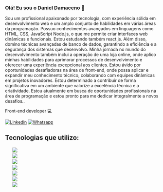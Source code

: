 ### Olá! Eu sou o Daniel Damaceno 👋

Sou um profissional apaixonado por tecnologia, com experiência sólida em desenvolvimento web e um amplo conjunto de habilidades em várias áreas da programação. Possuo conhecimentos avançados em linguagens como HTML, CSS, JavaScript Node.js, o que me permite criar interfaces web dinâmicas e funcionais. Estou estudando também react.js. Além disso, domino técnicas avançadas de banco de dados, garantindo a eficiência e a segurança dos sistemas que desenvolvo. Minha jornada no mundo do desenvolvimento também inclui a operação de uma loja online, onde aplico minhas habilidades para aprimorar processos de desenvolvimento e oferecer uma experiência excepcional aos clientes. Estou ávido por oportunidades desafiadoras na área de front-end, onde possa aplicar e expandir meu conhecimento técnico, colaborando com equipes dinâmicas em projetos inovadores. Estou determinado a contribuir de forma significativa em um ambiente que valorize a excelência técnica e a criatividade. Estou atualmente em busca de oportunidades profissionais na área de programação e estou pronto para me dedicar integralmente a novos desafios..

Front-end developer 💻

[![Linkedin](https://img.shields.io/badge/LinkedIn-0077B5?style=for-the-badge&logo=linkedin&logoColor=white)](https://www.linkedin.com/in/danidamaceno/)
[![Whatsapp](https://img.shields.io/badge/WhatsApp-25D366?style=for-the-badge&logo=whatsapp&logoColor=white)](https://wa.me/5551995628379)

## Tecnologias que utilizo:

<div style="margin-top: 20px; margin-bottom: 20px;">
<ul style="list-style: none;">
    <li>
        <img src="https://img.shields.io/badge/HTML5-E34F26?style=for-the-badge&logo=html5&logoColor=white">
    </li>
    <li>
        <img src="https://img.shields.io/badge/CSS3-1572B6?style=for-the-badge&logo=css3&logoColor=white">
    </li>
    <li>
        <img src="https://img.shields.io/badge/JavaScript-F7DF1E?style=for-the-badge&logo=javascript&logoColor=black">
    </li>
    <li>
        <img src="https://img.shields.io/badge/c%23-%23239120.svg?style=for-the-badge&logo=c-sharp&logoColor=white">
    </li>
    <li>
        <img src="https://img.shields.io/badge/MySQL-00000F?style=for-the-badge&logo=mysql&logoColor=white">
    </li>
    <li>
        <img src="https://img.shields.io/badge/java-%23ED8B00.svg?style=for-the-badge&logo=java&logoColor=white">
    </li>
    <li>
        <img src="https://img.shields.io/badge/-ReactJs-61DAFB?logo=react&logoColor=white&style=for-the-badge">
    </li>
</ul>
</div>
